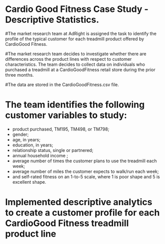 # Cardio Good Fitness Case Study - Descriptive Statistics.

#The market research team at AdRight is assigned the task to identify the profile of the typical customer for each treadmill product offered by CardioGood Fitness.

#The market research team decides to investigate whether there are differences across the product lines with respect to customer characteristics. The team decides to collect data on individuals who purchased a treadmill at a CardioGoodFitness retail store during the prior three months.

#The data are stored in the CardioGoodFitness.csv file.

# The team identifies the following customer variables to study:
- product purchased, TM195, TM498, or TM798;
- gender;
- age, in years;
- education, in years;
- relationship status, single or partnered;
- annual household income ;
- average number of times the customer plans to use the treadmill each week;
- average number of miles the customer expects to walk/run each week;
- and self-rated fitness on an 1-to-5 scale, where 1 is poor shape and 5 is excellent shape.
# Implemented descriptive analytics to create a customer profile for each CardioGood Fitness treadmill product line 
